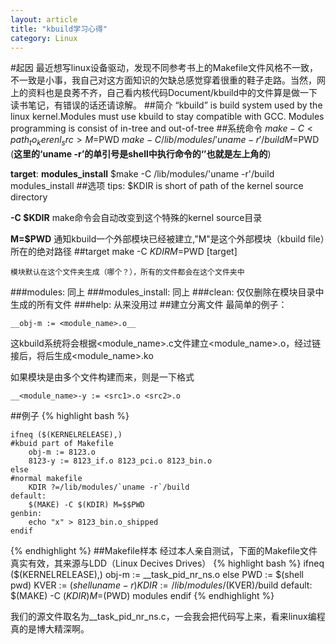 ```yaml
---
layout: article
title: "kbuild学习心得"
category: Linux
---
```

#起因
最近想写linux设备驱动，发现不同参考书上的Makefile文件风格不一致，不一致是小事，我自己对这方面知识的欠缺总感觉穿着很重的鞋子走路。当然，网上的资料也是良莠不齐，自己看内核代码Document/kbuild中的文件算是做一下读书笔记，有错误的话还请谅解。
##简介
“kbuild” is build system used by the linux kernel.Modules must use kbuild to stay compatible with GCC. Modules programming is consist of in-tree and out-of-tree
##系统命令
	$make -C <path_to_kerenl_src> M=$PWD
	$make -C /lib/modules/'uname -r'/build M=$PWD (__这里的‘uname -r’的单引号是shell中执行命令的‘’也就是左上角的__)

__target__:
__modules_install__
	$make -C /lib/modules/'uname -r'/build modules_install
##选项
	tips: $KDIR is short of path of the kernel source directory

__-C $KDIR__
	make命令会自动改变到这个特殊的kernel source目录

__M=$PWD__
	通知kbuild一个外部模块已经被建立,"M"是这个外部模块（kbuild file）所在的绝对路径
##target
	make -C $KDIR M=$PWD [target]
	
	模块默认在这个文件夹生成（哪个？），所有的文件都会在这个文件夹中
	
###modules: 
	同上
###modules_install:
	同上
###clean:
	仅仅删除在模块目录中生成的所有文件
###help:
	从来没用过
##建立分离文件
	最简单的例子：

	__obj-m := <module_name>.o__

这kbuild系统将会根据<module_name>.c文件建立<module_name>.o，经过链接后，将后生成<module_name>.ko
	
如果模块是由多个文件构建而来，则是一下格式
	
	__<module_name>-y := <src1>.o <src2>.o



##例子
{% highlight bash %}


	ifneq ($(KERNELRELEASE),)
	#kbuid part of Makefile
		obj-m := 8123.o
		8123-y := 8123_if.o 8123_pci.o 8123_bin.o
	else
	#normal makefile
		KDIR ?=/lib/modules/`uname -r`/build
	default:
		$(MAKE) -C $(KDIR) M=$$PWD
	genbin:
		echo "x" > 8123_bin.o_shipped
	endif


{% endhighlight	%}
##Makefile样本
经过本人亲自测试，下面的Makefile文件真实有效，其来源与LDD（Linux Decives Drives）
{% highlight bash %}
	ifneq ($(KERNELRELEASE),)
		obj-m := __task_pid_nr_ns.o
	else
		PWD := $(shell pwd)
		KVER := $(shell uname -r)
		KDIR := /lib/modules/$(KVER)/build 
	default:
		$(MAKE) -C $(KDIR) M=$(PWD)	modules
	endif
{% endhighlight %}

我们的源文件取名为__task_pid_nr_ns.c，一会我会把代码写上来，看来linux编程真的是博大精深啊。

